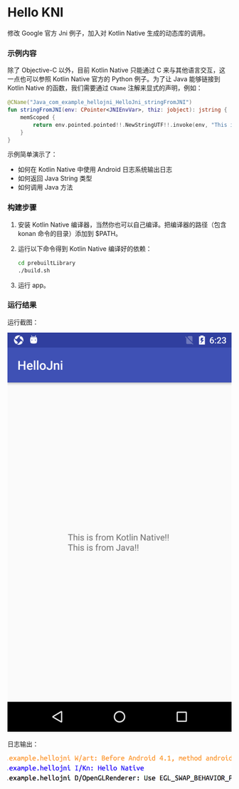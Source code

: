Hello KNI
=========

修改 Google 官方 Jni 例子，加入对 Kotlin Native 生成的动态库的调用。

### 示例内容

除了 Objective-C 以外，目前 Kotlin Native 只能通过 C 来与其他语言交互，这一点也可以参照 Kotlin Native 官方的 Python 例子。为了让 Java 能够链接到 Kotlin Native 的函数，我们需要通过 `CName` 注解来显式的声明，例如：

```kotlin
@CName("Java_com_example_hellojni_HelloJni_stringFromJNI")
fun stringFromJNI(env: CPointer<JNIEnvVar>, thiz: jobject): jstring {
    memScoped {
        return env.pointed.pointed!!.NewStringUTF!!.invoke(env, "This is from Kotlin Native!!".cstr.ptr)!!
    }
}
```

示例简单演示了：

* 如何在 Kotlin Native 中使用 Android 日志系统输出日志
* 如何返回 Java String 类型
* 如何调用 Java 方法

### 构建步骤

1. 安装 Kotlin Native 编译器，当然你也可以自己编译。把编译器的路径（包含 konan 命令的目录）添加到 $PATH。
2. 运行以下命令得到 Kotlin Native 编译好的依赖：

	```sh
	cd prebuiltLibrary
	./build.sh
	```

3. 运行 app。

### 运行结果

运行截图：

![](images/screen-shot.png)

日志输出：

![](images/log.png)